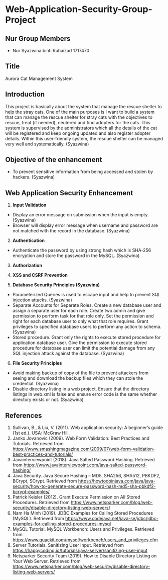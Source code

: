 # Web-Application-Security-Group-Project

## Nur Group Members
* Nur Syazwina binti Ruhaizad 1717470

## Title
Aurora Cat Management System

## Introduction
This project is basically about the system that manage the rescue shelter to help the stray cats. One of the main purposes is I want to build a system that can manage the rescue shelter for stray cats with the objectives to rescue, treat (if needed), neutered and find adopters for the cats. This system is supervised by the administrators which all the details of the cat will be registered and keep ongoing updated and also register adopter details. Within this user-friendly system, the rescue shelter can be managed very well and systematically. (Syazwina)

## Objective of the enhancement
* To prevent sensitive information from being accessed and stolen by hackers. (Syazwina)

## Web Application Security Enhancement
1. **Input Validation**
* Display an error message on submission when the input is empty. (Syazwina)
* Browser will display error message when username and password are not matched with the record in the database. (Syazwina)

2. **Authentication**
* Authenticate the password by using strong hash which is SHA-256 encryption and store the password in the MySQL. (Syazwina)

3. **Authorization**

4. **XSS and CSRF Prevention**

5. **Database Security Principles (Syazwina)**
* Parameterized Queries is used to escape input and help to prevent SQL injection attacks. (Syazwina)
* Separate Accounts for Separate Roles. Create a new database user and assign a separate user for each role. Create two admin and give permission to perform task for that role only. Set the permission and right for each database user to only what that role requires. Grant privileges to specified database users to perform any action to schema. (Syazwina)
* Stored procedure. Grant only the rights to execute stored procedure for application database user. Give the permission to execute stored procedure for database user can limit the potential damage from any SQL injection attack against the database. (Syazwina)

6. **File Security Principles**
* Avoid making backup of copy of the file to prevent attackers from seeing and download the backup files which they can stole the credential. (Syazwina)
* Disable directory listing in a web project. Ensure that the directory listings in web.xml is false and ensure error code is the same whether directory exists or not. (Syazwina)

## References
1. Sullivan, B., & Liu, V. (2011). Web application security: A beginner’s guide (1st ed.). USA: McGraw Hill.
2. Janko Jovanovic (2009). Web Form Validation: Best Practices and Tutorials. Retrieved from
https://www.smashingmagazine.com/2009/07/web-form-validation-best-practices-and-tutorials/
3. Javainterviewpoint (2018). Java Salted Password Hashing. Retrieved from
https://www.javainterviewpoint.com/java-salted-password-hashing/
4. Java Security. Java Secure Hashing – MD5, SHA256, SHA512, PBKDF2, BCrypt, SCrypt. Retrieved from
https://howtodoinjava.com/java/java-security/how-to-generate-secure-password-hash-md5-sha-pbkdf2-bcrypt-examples/
5. Patrick Keisler (2012). Grant Execute Permission on All Stored Procedures. Retrieved from
https://www.netsparker.com/blog/web-security/disable-directory-listing-web-servers/
6. Nam Ha Minh (2019). JDBC Examples for Calling Stored Procedures (MySQL). Retrieved from
https://www.codejava.net/java-se/jdbc/jdbc-examples-for-calling-stored-procedures-mysql
7. MySQL Tutorial. MySQL Workbench: Users and Privileges. Retrieved from
https://www.quackit.com/mysql/workbench/users_and_privileges.cfm
8. Server Tutorials. Sanitizing User Input. Retrieved from
https://happycoding.io/tutorials/java-server/sanitizing-user-input
9. Netsparker Security Team (2019). How to Disable Directory Listing on Your Web Server. Retrieved from
https://www.netsparker.com/blog/web-security/disable-directory-listing-web-servers/
